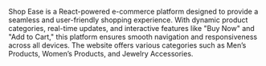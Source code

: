 Shop Ease is a React-powered e-commerce platform designed to provide a seamless and user-friendly shopping experience. With dynamic product categories, real-time updates, and interactive features like "Buy Now" and "Add to Cart," this platform ensures smooth navigation and responsiveness across all devices. The website offers various categories such as Men’s Products, Women’s Products, and Jewelry Accessories.

